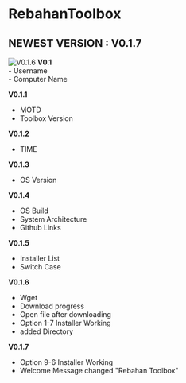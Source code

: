 <head>
<body>
<h1>RebahanToolbox</h1>
  <h2>NEWEST VERSION : V0.1.7</h2>
<img alt="V0.1.6" src="https://user-images.githubusercontent.com/52622790/84564389-6da7e300-ad8b-11ea-9d79-93e4188b9bc5.png"

<p>
  <b>V0.1</b><br>
  - Username<br>
  - Computer Name <br>

<b>V0.1.1</b><br>
  - MOTD<br>
  - Toolbox Version<br>
  
<b>V0.1.2</b><br>
  - TIME<br>

<b>V0.1.3</b><br>
  - OS Version<br>

<b>V0.1.4</b><br>
  - OS Build<br>
  - System Architecture<br>
  - Github Links<br>

<b>V0.1.5</b><br>
  - Installer List<br>
  - Switch Case<br>

<b>V0.1.6</b><br>
  - Wget<br>
  - Download progress<br>
  - Open file after downloading<br>
  - Option 1-7 Installer Working<br>
  - added Directory<br>
  
  <b>V0.1.7</b><br>
  - Option 9-6 Installer Working<br>
  - Welcome Message changed "Rebahan Toolbox"<br>
</p>
</body>
</html>
